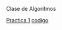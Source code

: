 Clase de Algoritmos


[Practica 1](https://github.com/mayraberrones94/Analisis_Algoritmos/blob/master/Practica1.pdf)
[codigo](https://github.com/mayraberrones94/Analisis_Algoritmos/blob/master/Practica%201%20-%20programa.ipynb)
